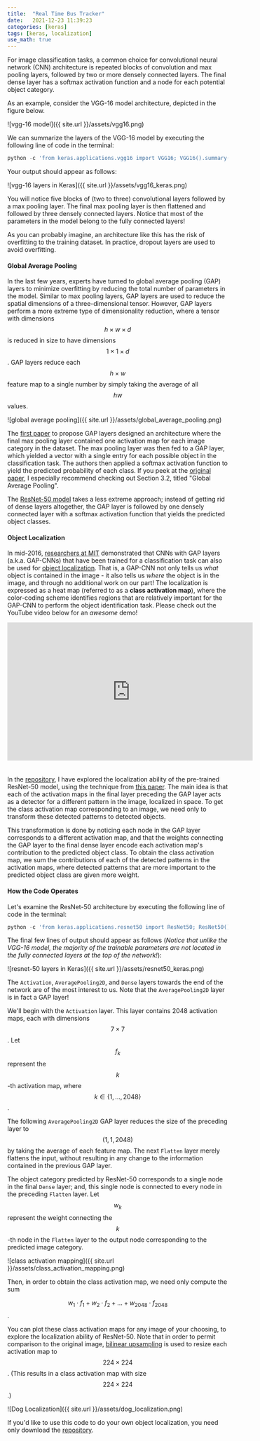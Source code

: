 ```yaml
---
title:  "Real Time Bus Tracker"
date:   2021-12-23 11:39:23
categories: [keras] 
tags: [keras, localization]
use_math: true
---
```


For image classification tasks, a common choice for convolutional neural network (CNN) architecture is repeated blocks of convolution and max pooling layers, followed by two or more densely connected layers.  The final dense layer has a softmax activation function and a node for each potential object category.  

As an example, consider the VGG-16 model architecture, depicted in the figure below.

![vgg-16 model]({{ site.url }}/assets/vgg16.png)

We can summarize the layers of the VGG-16 model by executing the following line of code in the terminal:

```	python
python -c 'from keras.applications.vgg16 import VGG16; VGG16().summary()'
```

Your output should appear as follows:

![vgg-16 layers in Keras]({{ site.url }}/assets/vgg16_keras.png)

You will notice five blocks of (two to three) convolutional layers followed by a max pooling layer.  The final max pooling layer is then flattened and followed by three densely connected layers.  Notice that most of the parameters in the model belong to the fully connected layers!

As you can probably imagine, an architecture like this has the risk of overfitting to the training dataset.  In practice, dropout layers are used to avoid overfitting.

#### Global Average Pooling

In the last few years, experts have turned to global average pooling (GAP) layers to minimize overfitting by reducing the total number of parameters in the model.  Similar to max pooling layers, GAP layers are used to reduce the spatial dimensions of a three-dimensional tensor.  However, GAP layers perform a more extreme type of dimensionality reduction, where a tensor with dimensions $$h \times w \times d$$ is reduced in size to have dimensions $$1 \times 1 \times d$$.  GAP layers reduce each $$h \times w$$ feature map to a single number by simply taking the average of all $$hw$$ values.

![global average pooling]({{ site.url }}/assets/global_average_pooling.png)

The [first paper](https://arxiv.org/pdf/1312.4400.pdf) to propose GAP layers designed an architecture where the final max pooling layer contained one activation map for each image category in the dataset.  The max pooling layer was then fed to a GAP layer, which yielded a vector with a single entry for each possible object in the classification task.  The authors then applied a softmax activation function to yield the predicted probability of each class.  If you peek at the [original paper](https://arxiv.org/pdf/1312.4400.pdf), I especially recommend checking out Section 3.2, titled "Global Average Pooling".

The [ResNet-50 model](http://ethereon.github.io/netscope/#/gist/db945b393d40bfa26006) takes a less extreme approach; instead of getting rid of dense layers altogether, the GAP layer is followed by one densely connected layer with a softmax activation function that yields the predicted object classes.  

#### Object Localization

In mid-2016, [researchers at MIT](http://cnnlocalization.csail.mit.edu/Zhou_Learning_Deep_Features_CVPR_2016_paper.pdf) demonstrated that CNNs with GAP layers (a.k.a. GAP-CNNs) that have been trained for a classification task can also be used for [object localization](https://www.youtube.com/watch?v=fZvOy0VXWAI).  That is, a GAP-CNN not only tells us *what* object is contained in the image - it also tells us *where* the object is in the image, and through no additional work on our part!  The localization is expressed as a heat map (referred to as a __class activation map__), where the color-coding scheme identifies regions that are relatively important for the GAP-CNN to perform the object identification task.  Please check out the YouTube video below for an _awesome_ demo!

<iframe width="560" height="315" style="padding:0px 0px 20px 0px;" src="https://www.youtube.com/embed/fZvOy0VXWAI?rel=0" frameborder="0" allowfullscreen></iframe>

In the [repository](https://github.com/analyticalmeanderings/ResNetCAM-keras), I have explored the localization ability of the pre-trained ResNet-50 model, using the technique from [this paper](http://cnnlocalization.csail.mit.edu/Zhou_Learning_Deep_Features_CVPR_2016_paper.pdf).  The main idea is that each of the activation maps in the final layer preceding the GAP layer acts as a detector for a different pattern in the image, localized in space.  To get the class activation map corresponding to an image, we need only to transform these detected patterns to detected objects.   


This transformation is done by noticing each node in the GAP layer corresponds to a different activation map, and that the weights connecting the GAP layer to the final dense layer encode each activation map's contribution to the predicted object class.  To obtain the class activation map, we sum the contributions of each of the detected patterns in the activation maps, where detected patterns that are more important to the predicted object class are given more weight.  

#### How the Code Operates

Let's examine the ResNet-50 architecture by executing the following line of code in the terminal:

```	python
python -c 'from keras.applications.resnet50 import ResNet50; ResNet50().summary()'
```

The final few lines of output should appear as follows (_Notice that unlike the VGG-16 model, the majority of the trainable parameters are not located in the fully connected layers at the top of the network!_):

![resnet-50 layers in Keras]({{ site.url }}/assets/resnet50_keras.png)

The `Activation`, `AveragePooling2D`, and `Dense` layers towards the end of the network are of the most interest to us.  Note that the `AveragePooling2D` layer is in fact a GAP layer!

We'll begin with the `Activation` layer.  This layer contains 2048 activation maps, each with dimensions $$7\times7$$.  Let $$f_k$$ represent the $$k$$-th activation map, where $$k \in \{1, \ldots, 2048\}$$.  

The following `AveragePooling2D` GAP layer reduces the size of the preceding layer to $$(1,1,2048)$$ by taking the average of each feature map.  The next `Flatten` layer merely flattens the input, without resulting in any change to the information contained in the previous GAP layer.

The object category predicted by ResNet-50 corresponds to a single node in the final `Dense` layer; and, this single node is connected to every node in the preceding `Flatten` layer.  Let $$w_k$$ represent the weight connecting the $$k$$-th node in the `Flatten` layer to the output node corresponding to the predicted image category.  

![class activation mapping]({{ site.url }}/assets/class_activation_mapping.png)

Then, in order to obtain the class activation map, we need only compute the sum

$$w_1 \cdot f_1 + w_2 \cdot f_2 + \ldots + w_{2048} \cdot f_{2048}$$.

You can plot these class activation maps for any image of your choosing, to explore the localization ability of ResNet-50.  Note that in order to permit comparison to the original image, [bilinear upsampling](https://docs.scipy.org/doc/scipy-0.18.1/reference/generated/scipy.ndimage.zoom.html#scipy.ndimage.zoom) is used to resize each activation map to $$224 \times 224$$.  (This results in a class activation map with size $$224 \times 224$$.)

![Dog Localization]({{ site.url }}/assets/dog_localization.png)

If you'd like to use this code to do your own object localization, you need only download the [repository](https://github.com/analyticalmeanderings/ResNetCAM-keras).